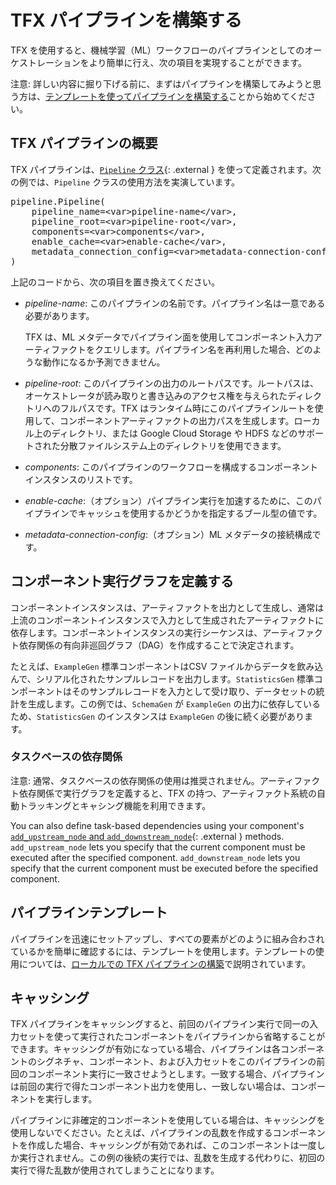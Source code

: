 # TFX パイプラインを構築する

TFX を使用すると、機械学習（ML）ワークフローのパイプラインとしてのオーケストレーションをより簡単に行え、次の項目を実現することができます。

注意: 詳しい内容に掘り下げる前に、まずはパイプラインを構築してみようと思う方は、[テンプレートを使ってパイプラインを構築する](#build_a_pipeline_using_a_template)ことから始めてください。

## TFX パイプラインの概要

TFX パイプラインは、[`Pipeline` クラス](https://github.com/tensorflow/tfx/blob/master/tfx/orchestration/pipeline.py){: .external } を使って定義されます。次の例では、`Pipeline` クラスの使用方法を実演しています。

<pre class="devsite-click-to-copy prettyprint">pipeline.Pipeline(
    pipeline_name=&lt;var&gt;pipeline-name&lt;/var&gt;,
    pipeline_root=&lt;var&gt;pipeline-root&lt;/var&gt;,
    components=&lt;var&gt;components&lt;/var&gt;,
    enable_cache=&lt;var&gt;enable-cache&lt;/var&gt;,
    metadata_connection_config=&lt;var&gt;metadata-connection-config&lt;/var&gt;,
)
</pre>

上記のコードから、次の項目を置き換えてください。

- <var>pipeline-name</var>: このパイプラインの名前です。パイプライン名は一意である必要があります。

    TFX は、ML メタデータでパイプライン面を使用してコンポーネント入力アーティファクトをクエリします。パイプライン名を再利用した場合、どのような動作になるか予測できません。

- <var>pipeline-root</var>: このパイプラインの出力のルートパスです。ルートパスは、オーケストレータが読み取りと書き込みのアクセス権を与えられたディレクトリへのフルパスです。TFX はランタイム時にこのパイプラインルートを使用して、コンポーネントアーティファクトの出力パスを生成します。ローカル上のディレクトリ、または Google Cloud Storage や HDFS などのサポートされた分散ファイルシステム上のディレクトリを使用できます。

- <var>components</var>: このパイプラインのワークフローを構成するコンポーネントインスタンスのリストです。

- <var>enable-cache</var>:（オプション）パイプライン実行を加速するために、このパイプラインでキャッシュを使用するかどうかを指定するブール型の値です。

- <var>metadata-connection-config</var>:（オプション）ML メタデータの接続構成です。

## コンポーネント実行グラフを定義する

コンポーネントインスタンスは、アーティファクトを出力として生成し、通常は上流のコンポーネントインスタンスで入力として生成されたアーティファクトに依存します。コンポーネントインスタンスの実行シーケンスは、アーティファクト依存関係の有向非巡回グラフ（DAG）を作成することで決定されます。

たとえば、`ExampleGen` 標準コンポーネントはCSV ファイルからデータを飲み込んで、シリアル化されたサンプルレコードを出力します。`StatisticsGen` 標準コンポーネントはそのサンプルレコードを入力として受け取り、データセットの統計を生成します。この例では、`SchemaGen` が `ExampleGen` の出力に依存しているため、`StatisticsGen` のインスタンスは `ExampleGen` の後に続く必要があります。

### タスクベースの依存関係

注意: 通常、タスクベースの依存関係の使用は推奨されません。アーティファクト依存関係で実行グラフを定義すると、TFX の持つ、アーティファクト系統の自動トラッキングとキャシング機能を利用できます。

You can also define task-based dependencies using your component's [`add_upstream_node` and `add_downstream_node`](https://github.com/tensorflow/tfx/blob/master/tfx/components/base/base_node.py){: .external } methods. `add_upstream_node` lets you specify that the current component must be executed after the specified component. `add_downstream_node` lets you specify that the current component must be executed before the specified component.

## パイプラインテンプレート

パイプラインを迅速にセットアップし、すべての要素がどのように組み合わされているかを簡単に確認するには、テンプレートを使用します。テンプレートの使用については、[ローカルでの TFX パイプラインの構築](build_local_pipeline)で説明されています。

## キャッシング

TFX パイプラインをキャッシングすると、前回のパイプライン実行で同一の入力セットを使って実行されたコンポーネントをパイプラインから省略することができます。キャッシングが有効になっている場合、パイプラインは各コンポーネントのシグネチャ、コンポーネント、および入力セットをこのパイプラインの前回のコンポーネント実行に一致させようとします。一致する場合、パイプラインは前回の実行で得たコンポーネント出力を使用し、一致しない場合は、コンポーネントを実行します。

パイプラインに非確定的コンポーネントを使用している場合は、キャッシングを使用しないでください。たとえば、パイプラインの乱数を作成するコンポーネントを作成した場合、キャッシングが有効であれば、このコンポーネントは一度しか実行されません。この例の後続の実行では、乱数を生成する代わりに、初回の実行で得た乱数が使用されてしまうことになります。
